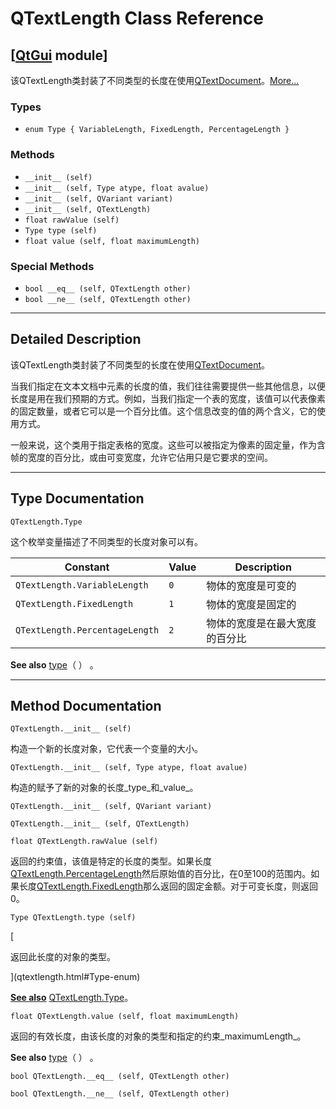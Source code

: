 # QTextLength Class Reference

## [[QtGui](index.htm) module]

该QTextLength类封装了不同类型的长度在使用[QTextDocument](qtextdocument.html)。[More...](#details)

### Types

*   `enum Type { VariableLength, FixedLength, PercentageLength }`

### Methods

*   `__init__ (self)`
*   `__init__ (self, Type atype, float avalue)`
*   `__init__ (self, QVariant variant)`
*   `__init__ (self, QTextLength)`
*   `float rawValue (self)`
*   `Type type (self)`
*   `float value (self, float maximumLength)`

### Special Methods

*   `bool __eq__ (self, QTextLength other)`
*   `bool __ne__ (self, QTextLength other)`

* * *

## Detailed Description

该QTextLength类封装了不同类型的长度在使用[QTextDocument](qtextdocument.html)。

当我们指定在文本文档中元素的长度的值，我们往往需要提供一些其他信息，以便长度是用在我们预期的方式。例如，当我们指定一个表的宽度，该值可以代表像素的固定数量，或者它可以是一个百分比值。这个信息改变的值的两个含义，它的使用方式。

一般来说，这个类用于指定表格的宽度。这些可以被指定为像素的固定量，作为含帧的宽度的百分比，或由可变宽度，允许它佔用只是它要求的空间。

* * *

## Type Documentation

```
QTextLength.Type
```

这个枚举变量描述了不同类型的长度对象可以有。

| Constant | Value | Description |
| --- | --- | --- |
| `QTextLength.VariableLength` | `0` | 物体的宽度是可变的 |
| `QTextLength.FixedLength` | `1` | 物体的宽度是固定的 |
| `QTextLength.PercentageLength` | `2` | 物体的宽度是在最大宽度的百分比 |

**See also** [type](qtextlength.html#type)（ ） 。

* * *

## Method Documentation

```
QTextLength.__init__ (self)
```

构造一个新的长度对象，它代表一个变量的大小。

```
QTextLength.__init__ (self, Type atype, float avalue)
```

构造的赋予了新的对象的长度_type_和_value_。

```
QTextLength.__init__ (self, QVariant variant)
```

```
QTextLength.__init__ (self, QTextLength)
```

```
float QTextLength.rawValue (self)
```

返回的约束值，该值是特定的长度的类型。如果长度[QTextLength.PercentageLength](qtextlength.html#Type-enum)然后原始值的百分比，在0至100的范围内。如果长度[QTextLength.FixedLength](qtextlength.html#Type-enum)那么返回的固定金额。对于可变长度，则返回0。

```
Type QTextLength.type (self)
```

[

返回此长度的对象的类型。

](qtextlength.html#Type-enum)

[**See also**](qtextlength.html#Type-enum) [QTextLength.Type](qtextlength.html#Type-enum)。

```
float QTextLength.value (self, float maximumLength)
```

返回的有效长度，由该长度的对象的类型和指定的约束_maximumLength_。

**See also** [type](qtextlength.html#type)（ ） 。

```
bool QTextLength.__eq__ (self, QTextLength other)
```

```
bool QTextLength.__ne__ (self, QTextLength other)
```